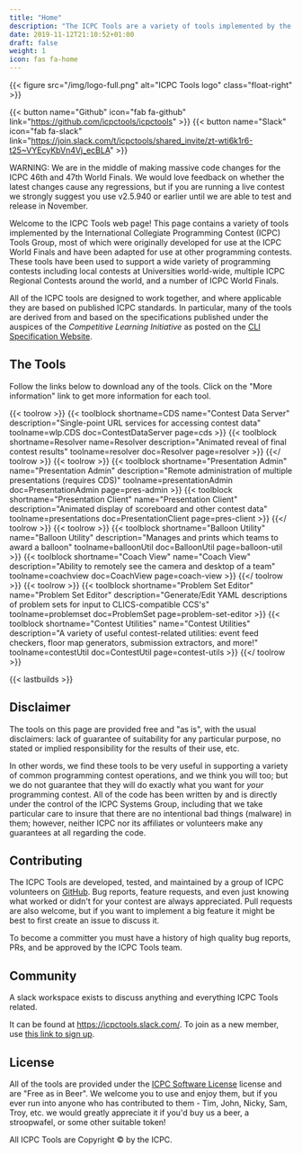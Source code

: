 ```yaml
---
title: "Home"
description: "The ICPC Tools are a variety of tools implemented by the ICPC Tools Group for use at the ICPC World Finals and other programming contests"
date: 2019-11-12T21:10:52+01:00
draft: false
weight: 1
icon: fas fa-home
---
```


{{< figure src="/img/logo-full.png" alt="ICPC Tools logo" class="float-right" >}}

{{< button name="Github" icon="fab fa-github" link="https://github.com/icpctools/icpctools" >}}
{{< button name="Slack" icon="fab fa-slack" link="https://join.slack.com/t/icpctools/shared_invite/zt-wti6k1r6-t25~VYEcyKbVn4Vj_ecBLA" >}}

WARNING: We are in the middle of making massive code changes for the ICPC 46th and 47th World Finals. We would love feedback on whether the latest changes cause any regressions, but if you are running a live contest we strongly suggest you use v2.5.940 or earlier until we are able to test and release in November.

Welcome to the ICPC Tools web page! This page contains a variety of tools implemented by the International Collegiate Programming Contest (ICPC) Tools Group, most of which were originally developed for use at the ICPC World Finals and have been adapted for use at other programming contests.
These tools have been used to support a wide variety of programming contests including local contests at Universities world-wide, multiple ICPC Regional Contests around the world, and a number of ICPC World Finals.

All of the ICPC tools are designed to work together, and where applicable they are based on published ICPC standards. In particular, many of the tools are derived from and based on the specifications published under the auspices of the *Competitive Learning Initiative* as posted on the [CLI Specification Website](https://ccs-specs.icpc.io/).

## The Tools

Follow the links below to download any of the tools. Click on the "More information" link to get more information for each tool.

{{< toolrow >}}
    {{< toolblock shortname=CDS name="Contest Data Server" description="Single-point URL services for accessing contest data" toolname=wlp.CDS doc=ContestDataServer page=cds >}}
    {{< toolblock shortname=Resolver name=Resolver description="Animated reveal of final contest results" toolname=resolver doc=Resolver page=resolver >}}
{{</ toolrow >}}
{{< toolrow >}}
    {{< toolblock shortname="Presentation Admin" name="Presentation Admin" description="Remote administration of multiple presentations (requires CDS)" toolname=presentationAdmin doc=PresentationAdmin page=pres-admin >}}
    {{< toolblock shortname="Presentation Client" name="Presentation Client" description="Animated display of scoreboard and other contest data" toolname=presentations doc=PresentationClient page=pres-client >}}
{{</ toolrow >}}
{{< toolrow >}}
    {{< toolblock shortname="Balloon Utility" name="Balloon Utility" description="Manages and prints which teams to award a balloon" toolname=balloonUtil doc=BalloonUtil page=balloon-util >}}
    {{< toolblock shortname="Coach View" name="Coach View" description="Ability to remotely see the camera and desktop of a team" toolname=coachview doc=CoachView page=coach-view >}}
{{</ toolrow >}}
{{< toolrow >}}
    {{< toolblock shortname="Problem Set Editor" name="Problem Set Editor" description="Generate/Edit YAML descriptions of problem sets for input to CLICS-compatible CCS's" toolname=problemset doc=ProblemSet page=problem-set-editor >}}
    {{< toolblock shortname="Contest Utilities" name="Contest Utilities" description="A variety of useful contest-related utilities: event feed checkers, floor map generators, submission extractors, and more!" toolname=contestUtil doc=ContestUtil page=contest-utils >}}
{{</ toolrow >}}

{{< lastbuilds >}}

## Disclaimer

The tools on this page are provided free and "as is", with the usual disclaimers: lack of guarantee of suitability for any particular purpose, no stated or implied responsibility for the results of their use, etc.

In other words, we find these tools to be very useful in supporting a variety of common programming contest operations, and we think you will too; but we do not guarantee that they will do exactly what you want for *your* programming contest. All of the code has been written by and is directly under the control of the ICPC Systems Group, including that we take particular care to insure that there are no intentional bad things (malware) in them; however, neither ICPC nor its affiliates or volunteers make any guarantees at all regarding the code.

## Contributing

The ICPC Tools are developed, tested, and maintained by a group of ICPC volunteers on [GitHub](https://github.com/icpctools/icpctools).
Bug reports, feature requests, and even just knowing what worked or didn't for your contest are always appreciated.
Pull requests are also welcome, but if you want to implement a big feature it might be best to first create an issue to discuss it.

To become a committer you must have a history of high quality bug reports, PRs, and be approved by the ICPC Tools team.

## Community

A slack workspace exists to discuss anything and everything ICPC Tools related.

It can be found at https://icpctools.slack.com/. To join as a new member, use
[this link to sign up](https://join.slack.com/t/icpctools/shared_invite/zt-wti6k1r6-t25~VYEcyKbVn4Vj_ecBLA).

## License

All of the tools are provided under the [ICPC Software License](https://github.com/icpctools/icpctools/blob/main/LICENSE) license
and are "Free as in Beer". We welcome you to use and enjoy them, but if you ever run into anyone who has contributed to
them - Tim, John, Nicky, Sam, Troy, etc. we would greatly appreciate it if you'd buy us a beer, a stroopwafel, or some other suitable token!

All ICPC Tools are Copyright &copy; by the ICPC.
